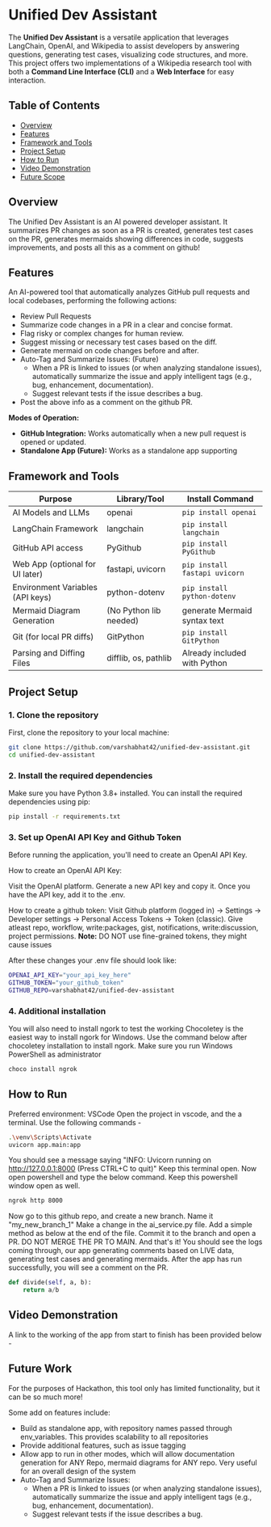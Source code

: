 # Unified Dev Assistant

The **Unified Dev Assistant** is a versatile application that leverages LangChain, OpenAI, and Wikipedia to assist developers by answering questions, generating test cases, visualizing code structures, and more. This project offers two implementations of a Wikipedia research tool with both a **Command Line Interface (CLI)** and a **Web Interface** for easy interaction.

## Table of Contents

- [Overview](#overview)
- [Features](#features)
- [Framework and Tools](#framework-and-tools)
- [Project Setup](#project-setup)
- [How to Run](#how-to-run)
- [Video Demonstration](#video-demonstration)
- [Future Scope](#future-scope)

## Overview

The Unified Dev Assistant is an AI powered developer assistant. It summarizes PR changes as soon as a PR is created, generates test cases on the PR, generates mermaids showing differences in code, suggests improvements, and posts all this as a comment on github!

## Features

An AI-powered tool that automatically analyzes GitHub pull requests and local codebases, performing the following actions:

-   Review Pull Requests
-   Summarize code changes in a PR in a clear and concise format.
-   Flag risky or complex changes for human review.
-   Suggest missing or necessary test cases based on the diff.
-   Generate mermaid on code changes before and after.
-   Auto-Tag and Summarize Issues: (Future)
    -   When a PR is linked to issues (or when analyzing standalone issues), automatically summarize the issue and apply intelligent tags (e.g., bug, enhancement, documentation).
    -   Suggest relevant tests if the issue describes a bug.
-   Post the above info as a comment on the github PR.

**Modes of Operation:**
-   **GitHub Integration:** Works automatically when a new pull request is opened or updated.
-   **Standalone App (Future):** Works as a standalone app supporting 


## Framework and Tools

| Purpose                             | Library/Tool                | Install Command               |
|-------------------------------------|-----------------------------|-------------------------------|
| AI Models and LLMs                  | openai                      | `pip install openai`          |
| LangChain Framework                 | langchain                   | `pip install langchain`       |
| GitHub API access                   | PyGithub                    | `pip install PyGithub`        |
| Web App (optional for UI later)     | fastapi, uvicorn            | `pip install fastapi uvicorn` |
| Environment Variables (API keys)    | python-dotenv               | `pip install python-dotenv`   |
| Mermaid Diagram Generation          | (No Python lib needed)      |  generate Mermaid syntax text |
| Git (for local PR diffs)            | GitPython                   | `pip install GitPython`       |
| Parsing and Diffing Files           | difflib, os, pathlib        | Already included with Python  |

## Project Setup

### 1. Clone the repository
First, clone the repository to your local machine:

```bash
git clone https://github.com/varshabhat42/unified-dev-assistant.git
cd unified-dev-assistant
```

### 2. Install the required dependencies
Make sure you have Python 3.8+ installed. You can install the required dependencies using pip:

```bash
pip install -r requirements.txt
```

### 3. Set up OpenAI API Key and Github Token
Before running the application, you'll need to create an OpenAI API Key.

How to create an OpenAI API Key:

Visit the OpenAI platform.
Generate a new API key and copy it.
Once you have the API key, add it to the .env.

How to create a github token:
Visit Github platform (logged in) -> Settings -> Developer settings -> Personal Access Tokens -> Token (classic). Give atleast repo, workflow, write:packages, gist, notifications, write:discussion, project permissions. 
**Note:** DO NOT use fine-grained tokens, they might cause issues

After these changes your .env file should look like: 


```bash
OPENAI_API_KEY="your_api_key_here"
GITHUB_TOKEN="your_github_token"
GITHUB_REPO=varshabhat42/unified-dev-assistant
```

### 4. Additional installation 
You will also need to install ngork to test the working
Chocoletey is the easiest way to install ngork for Windows. Use the command below after chocoletey installation to install ngork. Make sure you run Windows PowerShell as administrator

```bash
choco install ngrok
```


## How to Run
Preferred environment: VSCode
Open the project in vscode, and the a terminal. Use the following commands - 

```bash
.\venv\Scripts\Activate
uvicorn app.main:app
```

You should see a message saying "INFO:     Uvicorn running on http://127.0.0.1:8000 (Press CTRL+C to quit)"
Keep this terminal open. Now open powershell and type the below command. Keep this powershell window open as well.

```bash
ngrok http 8000
```

Now go to this github repo, and create a new branch. Name it "my_new_branch_1"
Make a change in the ai_service.py file. Add a simple method as below at the end of the file. Commit it to the branch and open a PR. DO NOT MERGE THE PR TO MAIN. And that's it! You should see the logs coming through, our app generating comments based on LIVE data, generating test cases and generating mermaids.
After the app has run successfully, you will see a comment on the PR.

```python
def divide(self, a, b):
    return a/b
```

## Video Demonstration
A link to the working of the app from start to finish has been provided below - 


## Future Work
For the purposes of Hackathon, this tool only has limited functionality, but it can be so much more!

Some add on features include:
- Build as standalone app, with repository names passed through env_variables. This provides scalability to all repositories
- Provide additional features, such as issue tagging
- Allow app to run in other modes, which will allow documentation generation for ANY Repo, mermaid diagrams for ANY repo. Very useful for an overall design of the system
- Auto-Tag and Summarize Issues:
    -   When a PR is linked to issues (or when analyzing standalone issues), automatically summarize the issue and apply intelligent tags (e.g., bug, enhancement, documentation).
    -   Suggest relevant tests if the issue describes a bug.